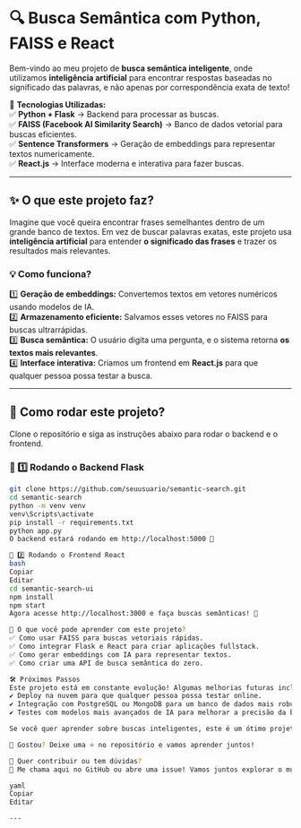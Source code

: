 # 🔍 Busca Semântica com Python, FAISS e React

Bem-vindo ao meu projeto de **busca semântica inteligente**, onde utilizamos **inteligência artificial** para encontrar respostas baseadas no significado das palavras, e não apenas por correspondência exata de texto!  

🚀 **Tecnologias Utilizadas:**  
✅ **Python + Flask** → Backend para processar as buscas.  
✅ **FAISS (Facebook AI Similarity Search)** → Banco de dados vetorial para buscas eficientes.  
✅ **Sentence Transformers** → Geração de embeddings para representar textos numericamente.  
✅ **React.js** → Interface moderna e interativa para fazer buscas.  

---

## ✨ O que este projeto faz?
Imagine que você queira encontrar frases semelhantes dentro de um grande banco de textos. Em vez de buscar palavras exatas, este projeto usa **inteligência artificial** para entender **o significado das frases** e trazer os resultados mais relevantes.  

### 💡 Como funciona?
1️⃣ **Geração de embeddings:** Convertemos textos em vetores numéricos usando modelos de IA.  
2️⃣ **Armazenamento eficiente:** Salvamos esses vetores no FAISS para buscas ultrarrápidas.  
3️⃣ **Busca semântica:** O usuário digita uma pergunta, e o sistema retorna **os textos mais relevantes**.  
4️⃣ **Interface interativa:** Criamos um frontend em **React.js** para que qualquer pessoa possa testar a busca.  

---

## 🚀 Como rodar este projeto?
Clone o repositório e siga as instruções abaixo para rodar o backend e o frontend.

### 📌 1️⃣ Rodando o Backend Flask
```bash
git clone https://github.com/seuusuario/semantic-search.git
cd semantic-search
python -m venv venv
venv\Scripts\activate
pip install -r requirements.txt
python app.py
O backend estará rodando em http://localhost:5000 🚀

📌 2️⃣ Rodando o Frontend React
bash
Copiar
Editar
cd semantic-search-ui
npm install
npm start
Agora acesse http://localhost:3000 e faça buscas semânticas! 🎉

🎯 O que você pode aprender com este projeto?
✅ Como usar FAISS para buscas vetoriais rápidas.
✅ Como integrar Flask e React para criar aplicações fullstack.
✅ Como gerar embeddings com IA para representar textos.
✅ Como criar uma API de busca semântica do zero.

🛠 Próximos Passos
Este projeto está em constante evolução! Algumas melhorias futuras incluem:
✔ Deploy na nuvem para que qualquer pessoa possa testar online.
✔ Integração com PostgreSQL ou MongoDB para um banco de dados mais robusto.
✔ Testes com modelos mais avançados de IA para melhorar a precisão da busca.

Se você quer aprender sobre buscas inteligentes, este é um ótimo projeto para explorar! Contribua, teste e compartilhe suas ideias! 🚀😃

📌 Gostou? Deixe uma ⭐ no repositório e vamos aprender juntos!

📢 Quer contribuir ou tem dúvidas?
📩 Me chama aqui no GitHub ou abre uma issue! Vamos juntos explorar o mundo das buscas semânticas! 😃

yaml
Copiar
Editar

---


